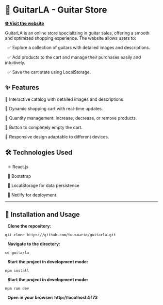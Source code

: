 # **🎸 GuitarLA - Guitar Store**

[**🌐 Visit the website**](https://spectacular-speculoos-f61721.netlify.app/)

GuitarLA is an online store specializing in guitar sales, offering a smooth and optimized shopping experience. The website allows users to:

&nbsp;&nbsp;✅ Explore a collection of guitars with detailed images and descriptions.

&nbsp;&nbsp;✅ Add products to the cart and manage their purchases easily and intuitively.

&nbsp;&nbsp;✅ Save the cart state using LocalStorage.

## ✨ Features

🔹 Interactive catalog with detailed images and descriptions.

🔹 Dynamic shopping cart with real-time updates.

🔹 Quantity management: increase, decrease, or remove products.

🔹 Button to completely empty the cart.

🔹 Responsive design adaptable to different devices.


## 🛠️ Technologies Used

&nbsp;&nbsp;⚛️ React.js

&nbsp;&nbsp;🎨 Bootstrap

&nbsp;&nbsp;💾 LocalStorage for data persistence

&nbsp;&nbsp;🚀 Netlify for deployment

______________________________________________________________________________________________________________________________________________________________________________________________________________________

## 📌 Installation and Usage


&nbsp;&nbsp;**Clone the repository:**

    git clone https://github.com/tuusuario/guitarla.git

&nbsp;&nbsp;**Navigate to the directory:**

    cd guitarla

&nbsp;&nbsp;**Start the project in development mode:**

    npm install

&nbsp;&nbsp;**Start the project in development mode:**

    npm run dev

&nbsp;&nbsp;**Open in your browser: http://localhost:5173**
